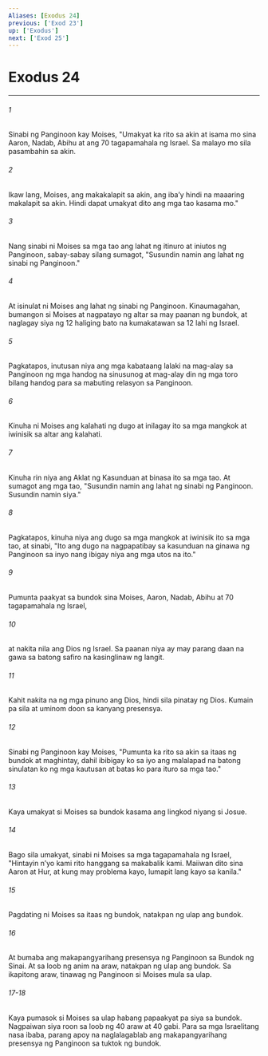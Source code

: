 ```yaml
---
Aliases: [Exodus 24]
previous: ['Exod 23']
up: ['Exodus']
next: ['Exod 25']
---
```

# Exodus 24

***

###### 1
Sinabi ng Panginoon kay Moises, "Umakyat ka rito sa akin at isama mo sina Aaron, Nadab, Abihu at ang 70 tagapamahala ng Israel. Sa malayo mo sila pasambahin sa akin. 

###### 2
Ikaw lang, Moises, ang makakalapit sa akin, ang ibaʼy hindi na maaaring makalapit sa akin. Hindi dapat umakyat dito ang mga tao kasama mo." 

###### 3
Nang sinabi ni Moises sa mga tao ang lahat ng itinuro at iniutos ng Panginoon, sabay-sabay silang sumagot, "Susundin namin ang lahat ng sinabi ng Panginoon." 

###### 4
At isinulat ni Moises ang lahat ng sinabi ng Panginoon. Kinaumagahan, bumangon si Moises at nagpatayo ng altar sa may paanan ng bundok, at naglagay siya ng 12 haliging bato na kumakatawan sa 12 lahi ng Israel. 

###### 5
Pagkatapos, inutusan niya ang mga kabataang lalaki na mag-alay sa Panginoon ng mga handog na sinusunog at mag-alay din ng mga toro bilang handog para sa mabuting relasyon sa Panginoon. 

###### 6
Kinuha ni Moises ang kalahati ng dugo at inilagay ito sa mga mangkok at iwinisik sa altar ang kalahati. 

###### 7
Kinuha rin niya ang Aklat ng Kasunduan at binasa ito sa mga tao. At sumagot ang mga tao, "Susundin namin ang lahat ng sinabi ng Panginoon. Susundin namin siya." 

###### 8
Pagkatapos, kinuha niya ang dugo sa mga mangkok at iwinisik ito sa mga tao, at sinabi, "Ito ang dugo na nagpapatibay sa kasunduan na ginawa ng Panginoon sa inyo nang ibigay niya ang mga utos na ito." 

###### 9
Pumunta paakyat sa bundok sina Moises, Aaron, Nadab, Abihu at 70 tagapamahala ng Israel, 

###### 10
at nakita nila ang Dios ng Israel. Sa paanan niya ay may parang daan na gawa sa batong safiro na kasinglinaw ng langit. 

###### 11
Kahit nakita na ng mga pinuno ang Dios, hindi sila pinatay ng Dios. Kumain pa sila at uminom doon sa kanyang presensya. 

###### 12
Sinabi ng Panginoon kay Moises, "Pumunta ka rito sa akin sa itaas ng bundok at maghintay, dahil ibibigay ko sa iyo ang malalapad na batong sinulatan ko ng mga kautusan at batas ko para ituro sa mga tao." 

###### 13
Kaya umakyat si Moises sa bundok kasama ang lingkod niyang si Josue. 

###### 14
Bago sila umakyat, sinabi ni Moises sa mga tagapamahala ng Israel, "Hintayin nʼyo kami rito hanggang sa makabalik kami. Maiiwan dito sina Aaron at Hur, at kung may problema kayo, lumapit lang kayo sa kanila." 

###### 15
Pagdating ni Moises sa itaas ng bundok, natakpan ng ulap ang bundok. 

###### 16
At bumaba ang makapangyarihang presensya ng Panginoon sa Bundok ng Sinai. At sa loob ng anim na araw, natakpan ng ulap ang bundok. Sa ikapitong araw, tinawag ng Panginoon si Moises mula sa ulap.

###### 17-18
Kaya pumasok si Moises sa ulap habang papaakyat pa siya sa bundok. Nagpaiwan siya roon sa loob ng 40 araw at 40 gabi. Para sa mga Israelitang nasa ibaba, parang apoy na naglalagablab ang makapangyarihang presensya ng Panginoon sa tuktok ng bundok.
